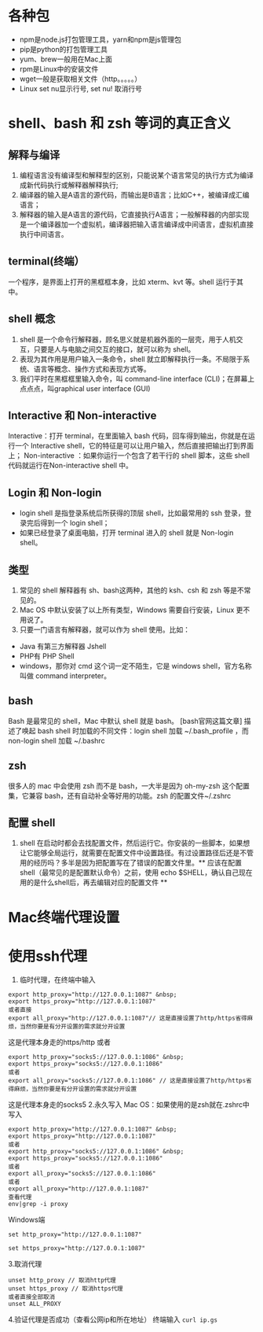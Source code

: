 # 各种包
- npm是node.js打包管理工具，yarn和npm是js管理包
- pip是python的打包管理工具
- yum、brew一般用在Mac上面
- rpm是Linux中的安装文件
- wget一般是获取相关文件（http。。。。。）
- Linux set nu显示行号, set nu! 取消行号
# shell、bash 和 zsh 等词的真正含义
## 解释与编译
1. 编程语言没有编译型和解释型的区别，只能说某个语言常见的执行方式为编译成新代码执行或解释器解释执行;
2. 编译器的输入是A语言的源代码，而输出是B语言；比如C++，被编译成汇编语言；
3. 解释器的输入是A语言的源代码，它直接执行A语言；一般解释器的内部实现是一个编译器加一个虚拟机，编译器把输入语言编译成中间语言，虚拟机直接执行中间语言。
## terminal(终端）
一个程序，是界面上打开的黑框框本身，比如 xterm、kvt 等。shell 运行于其中。
## shell 概念
1. shell 是一个命令行解释器，顾名思义就是机器外面的一层壳，用于人机交互，只要是人与电脑之间交互的接口，就可以称为 shell。
2. 表现为其作用是用户输入一条命令，shell 就立即解释执行一条。不局限于系统、语言等概念、操作方式和表现方式等。 
3. 我们平时在黑框框里输入命令，叫 command-line interface (CLI)；在屏幕上点点点，叫graphical user interface (GUI)
## Interactive 和 Non-interactive
Interactive：打开 terminal，在里面输入 bash 代码，回车得到输出，你就是在运行一个 Interactive shell，它的特征是可以让用户输入，然后直接把输出打到界面上；
Non-interactive ：如果你运行一个包含了若干行的 shell 脚本，这些 shell 代码就运行在Non-interactive shell 中。
## Login 和 Non-login

+ login shell 是指登录系统后所获得的顶层 shell，比如最常用的 ssh 登录，登录完后得到一个 login shell；
+ 如果已经登录了桌面电脑，打开 terminal 进入的 shell 就是 Non-login shell。
## 类型
1. 常见的 shell 解释器有 sh、bash这两种，其他的 ksh、csh 和 zsh 等是不常见的。
2. Mac OS 中默认安装了以上所有类型，Windows 需要自行安装，Linux 更不用说了。
3. 只要一门语言有解释器，就可以作为 shell 使用。比如：
+ Java 有第三方解释器 Jshell
+ PHP有 PHP Shell
+  windows，那你对 cmd 这个词一定不陌生，它是 windows shell，官方名称叫做 command interpreter。
## bash
Bash 是最常见的 shell，Mac 中默认 shell 就是 bash。
[bash官网这篇文章]
描述了唤起 bash shell 时加载的不同文件：login shell 加载 ~/.bash_profile ，而non-login shell 加载 ~/.bashrc 
## zsh
很多人的 mac 中会使用 zsh 而不是 bash，一大半是因为 oh-my-zsh 这个配置集，它兼容 bash，还有自动补全等好用的功能。zsh 的配置文件~/.zshrc
## 配置 shell
1. shell 在启动时都会去找配置文件，然后运行它。你安装的一些脚本，如果想让它能够全局运行，就需要在配置文件中设置路径。有过设置路径后还是不管用的经历吗？多半是因为把配置写在了错误的配置文件里。** 应该在配置shell（最常见的是配置默认命令）之前，使用 echo $SHELL，确认自己现在用的是什么shell后，再去编辑对应的配置文件 **
# Mac终端代理设置

# 使用ssh代理

1. 临时代理，在终端中输入

```
export http_proxy="http://127.0.0.1:1087" &nbsp; 
export https_proxy="http://127.0.0.1:1087"
或者直接
export all_proxy="http://127.0.0.1:1087"// 这是直接设置了http/https省得麻烦，当然你要是有分开设置的需求就分开设置
```
这是代理本身走的https/http
 或者

```
export http_proxy="socks5://127.0.0.1:1086" &nbsp; 
export https_proxy="socks5://127.0.0.1:1086"
或者
export all_proxy="socks5://127.0.0.1:1086" // 这是直接设置了http/https省得麻烦，当然你要是有分开设置的需求就分开设置
```
这是代理本身走的socks5
 2.永久写入
 Mac OS：如果使用的是zsh就在.zshrc中写入

```
export http_proxy="http://127.0.0.1:1087" &nbsp; 
export https_proxy="http://127.0.0.1:1087"
或者
export http_proxy="socks5://127.0.0.1:1086" &nbsp; 
export https_proxy="socks5://127.0.0.1:1086"
或者
export all_proxy="socks5://127.0.0.1:1086"
或者
export all_proxy="http://127.0.0.1:1087"
查看代理
env|grep -i proxy
```
Windows端
```
set http_proxy="http://127.0.0.1:1087"
​
set https_proxy="http://127.0.0.1:1087"
```
3.取消代理
```
unset http_proxy // 取消http代理
unset https_proxy // 取消https代理
或者直接全部取消
unset ALL_PROXY
```
4.验证代理是否成功（查看公网ip和所在地址）
 终端输入
 `curl ip.gs` 
